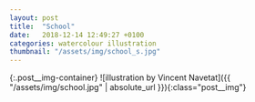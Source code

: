 ```yaml
---
layout: post
title:  "School"
date:   2018-12-14 12:49:27 +0100
categories: watercolour illustration
thumbnail: "/assets/img/school_s.jpg"
---
```

{:.post__img-container}
  ![illustration by Vincent Navetat]({{ "/assets/img/school.jpg" | absolute_url }}){:class="post__img"}
